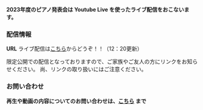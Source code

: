 **2023年度のピアノ発表会は Youtube Live を使ったライブ配信をおこないます。**

### 配信情報

**URL** ライブ配信は[こちら](https://youtube.com/live/yCl6CQu8yKU?feature=share)からどうぞ！！（12：20更新）

限定公開での配信となっておりますので、ご家族やご友人の方にリンクをお知らせください。
尚、リンクの取り扱いにはご注意ください。

### お問い合わせ

**再生や動画の内容についてのお問い合わせは、[こちら](mailto:keitarou.kondou@gmail.com) まで**
